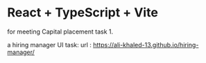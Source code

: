 # React + TypeScript + Vite

for meeting Capital placement task 1.

a hiring manager UI task:
url : https://ali-khaled-13.github.io/hiring-manager/

